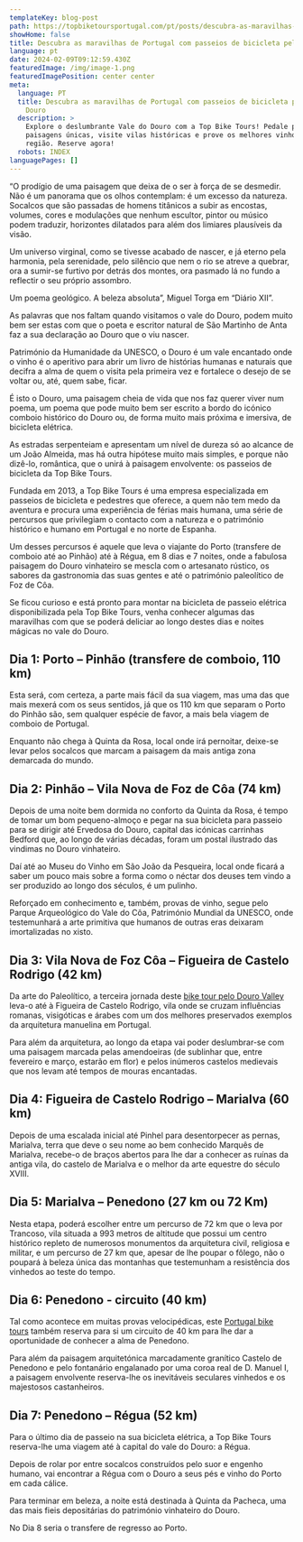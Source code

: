```yaml
---
templateKey: blog-post
path: https://topbiketoursportugal.com/pt/posts/descubra-as-maravilhas-de-portugal-com-passeios-de-bicicleta-pelo-vale-do-douro//
showHome: false
title: Descubra as maravilhas de Portugal com passeios de bicicleta pelo vale do Douro
language: pt
date: 2024-02-09T09:12:59.430Z
featuredImage: /img/image-1.png
featuredImagePosition: center center
meta:
  language: PT
  title: Descubra as maravilhas de Portugal com passeios de bicicleta pelo vale do
    Douro
  description: >
    Explore o deslumbrante Vale do Douro com a Top Bike Tours! Pedale por
    paisagens únicas, visite vilas históricas e prove os melhores vinhos da
    região. Reserve agora!
  robots: INDEX
languagePages: []
---
```

“O prodígio de uma paisagem que deixa de o ser à força de se desmedir. Não é um panorama que os olhos contemplam: é um excesso da natureza. Socalcos que são passadas de homens titânicos a subir as encostas, volumes, cores e modulações que nenhum escultor, pintor ou músico podem traduzir, horizontes dilatados para além dos limiares plausíveis da visão. 

Um universo virginal, como se tivesse acabado de nascer, e já eterno pela harmonia, pela serenidade, pelo silêncio que nem o rio se atreve a quebrar, ora a sumir-se furtivo por detrás dos montes, ora pasmado lá no fundo a reflectir o seu próprio assombro. 

Um poema geológico. A beleza absoluta”, Miguel Torga em “Diário XII”.



As palavras que nos faltam quando visitamos o vale do Douro, podem muito bem ser estas com que o poeta e escritor natural de São Martinho de Anta faz a sua declaração ao Douro que o viu nascer.

Património da Humanidade da UNESCO, o Douro é um vale encantado onde o vinho é o aperitivo para abrir um livro de histórias humanas e naturais que decifra a alma de quem o visita pela primeira vez e fortalece o desejo de se voltar ou, até, quem sabe, ficar.

É isto o Douro, uma paisagem cheia de vida que nos faz querer viver num poema, um poema que pode muito bem ser escrito a bordo do icónico comboio histórico do Douro ou, de forma muito mais próxima e imersiva, de bicicleta elétrica.

As estradas serpenteiam e apresentam um nível de dureza só ao alcance de um João Almeida, mas há outra hipótese muito mais simples, e porque não dizê-lo, romântica, que o unirá à paisagem envolvente: os passeios de bicicleta da Top Bike Tours.

Fundada em 2013, a Top Bike Tours é uma empresa especializada em passeios de bicicleta e pedestres que oferece, a quem não tem medo da aventura e procura uma experiência de férias mais humana, uma série de percursos que privilegiam o contacto com a natureza e o património histórico e humano em Portugal e no norte de Espanha.

Um desses percursos é aquele que leva o viajante do Porto (transfere de comboio até ao Pinhão) até à Régua, em 8 dias e 7 noites, onde a fabulosa paisagem do Douro vinhateiro se mescla com o artesanato rústico, os sabores da gastronomia das suas gentes e até o património paleolítico de Foz de Côa.

Se ficou curioso e está pronto para montar na bicicleta de passeio elétrica disponibilizada pela Top Bike Tours, venha conhecer algumas das maravilhas com que se poderá deliciar ao longo destes dias e noites mágicas no vale do Douro.

## Dia 1: Porto – Pinhão (transfere de comboio, 110 km)

Esta será, com certeza, a parte mais fácil da sua viagem, mas uma das que mais mexerá com os seus sentidos, já que os 110 km que separam o Porto do Pinhão são, sem qualquer espécie de favor, a mais bela viagem de comboio de Portugal.

Enquanto não chega à Quinta da Rosa, local onde irá pernoitar, deixe-se levar pelos socalcos que marcam a paisagem da mais antiga zona demarcada do mundo.

## Dia 2: Pinhão – Vila Nova de Foz de Côa (74 km)

Depois de uma noite bem dormida no conforto da Quinta da Rosa, é tempo de tomar um bom pequeno-almoço e pegar na sua bicicleta para passeio para se dirigir até Ervedosa do Douro, capital das icónicas carrinhas  Bedford que, ao longo de várias décadas, foram um postal ilustrado das vindimas no Douro vinhateiro.

Daí até ao Museu do Vinho em São João da Pesqueira, local onde ficará a saber um pouco mais sobre a forma como o néctar dos deuses tem vindo a ser produzido ao longo dos séculos, é um pulinho.

Reforçado em conhecimento e, também, provas de vinho, segue pelo Parque Arqueológico do Vale do Côa, Património Mundial da UNESCO, onde testemunhará a arte primitiva que humanos de outras eras deixaram imortalizadas no xisto.

## Dia 3: Vila Nova de Foz Côa – Figueira de Castelo Rodrigo (42 km)

Da arte do Paleolítico, a terceira jornada deste [bike tour pelo Douro Valley](https://topbiketoursportugal.com/douro-valley-full-day-bike-ride) leva-o até à Figueira de Castelo Rodrigo, vila onde se cruzam influências romanas, visigóticas e árabes com um dos melhores preservados exemplos da arquitetura manuelina em Portugal.

Para além da arquitetura, ao longo da etapa vai poder deslumbrar-se com uma paisagem marcada pelas amendoeiras (de sublinhar que, entre fevereiro e março, estarão em flor) e pelos inúmeros castelos medievais que nos levam até tempos de mouras encantadas.

## Dia 4: Figueira de Castelo Rodrigo – Marialva (60 km)

Depois de uma escalada inicial até Pinhel para desentorpecer as pernas, Marialva, terra que deve o seu nome ao bem conhecido Marquês de Marialva, recebe-o de braços abertos para lhe dar a conhecer as ruínas da antiga vila, do castelo de Marialva e o melhor da arte equestre do século XVIII.

## Dia 5: Marialva – Penedono (27 km ou 72 Km)

Nesta etapa, poderá escolher entre um percurso de 72 km que o leva por Trancoso, vila situada a 993 metros de altitude que possui um centro histórico repleto de numerosos monumentos da arquitetura civil, religiosa e militar, e um percurso de 27 km que, apesar de lhe poupar o fôlego, não o poupará à beleza única das montanhas que testemunham a resistência dos vinhedos ao teste do tempo.

## Dia 6: Penedono - circuito (40 km)

Tal como acontece em muitas provas velocipédicas, este [Portugal bike tours](https://topbiketoursportugal.com/) também reserva para si um circuito de 40 km para lhe dar a oportunidade de conhecer a alma de Penedono.

Para além da paisagem arquitetónica marcadamente granítico Castelo de Penedono e pelo fontanário engalanado por uma coroa real de D. Manuel I, a paisagem envolvente reserva-lhe os inevitáveis seculares vinhedos e os majestosos castanheiros.

## Dia 7: Penedono – Régua (52 km)

Para o último dia de passeio na sua bicicleta elétrica, a Top Bike Tours reserva-lhe uma viagem até à capital do vale do Douro: a Régua.

Depois de rolar por entre socalcos construídos pelo suor e engenho humano, vai encontrar a Régua com o Douro a seus pés e vinho do Porto em cada cálice.

Para terminar em beleza, a noite está destinada à Quinta da Pacheca, uma das mais fieis depositárias do património vinhateiro do Douro. 

No Dia 8 seria o transfere de regresso ao Porto.